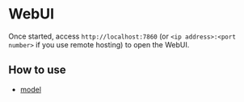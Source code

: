 # WebUI

Once started, access `http://localhost:7860` (or `<ip address>:<port number>` if you use remote hosting) to open the WebUI.

## How to use

- [model](./model)
